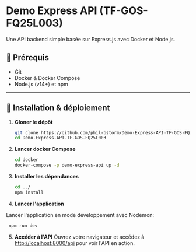 # Demo Express API (TF-GOS-FQ25L003)

Une API backend simple basée sur Express.js avec Docker et Node.js.

## 🚀 Prérequis

- Git
- Docker & Docker Compose
- Node.js (v14+) et npm

---

## 🔧 Installation & déploiement

1. **Cloner le dépôt**

   ```bash
   git clone https://github.com/phil-bstorm/Demo-Express-API-TF-GOS-FQ25L003.git
   cd Demo-Express-API-TF-GOS-FQ25L003
   ```

2. **Lancer docker Compose**

   ```bash
   cd docker
   docker-compose -p demo-express-api up -d
   ```

3. **Installer les dépendances**

   ```bash
   cd ../
   npm install
   ```

4. **Lancer l'application**

Lancer l'application en mode développement avec Nodemon:

```bash
 npm run dev
```

5. **Accéder à l'API**
   Ouvrez votre navigateur et accédez à [http://localhost:8000/api](http://localhost:8000/api) pour voir l'API en action.

